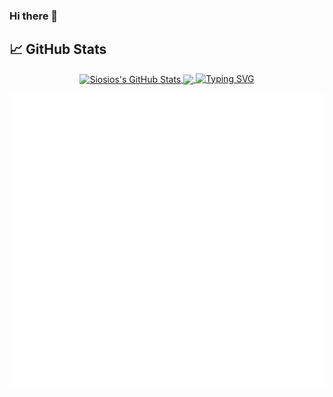 ### Hi there 👋
## &#x1f4c8; GitHub Stats
<p align="center">
<a href="https://github.com/siosios">
  <img align="center" src="https://github-readme-stats.vercel.app/api?username=siosios&show_icons=true&line_height=27&count_private=true&title_color=ffffff&text_color=c9cacc&icon_color=2bbc8a&bg_color=1d1f21" alt="Siosios's GitHub Stats" />
</a>
<a href="https://github.com/siosios">
  <img align="center" src="https://github-readme-stats.vercel.app/api/top-langs/?username=siosios&title_color=ffffff&text_color=c9cacc&icon_color=2bbc8a&bg_color=1d1f21&langs_count=3" />
</a>
    <a href="https://git.io/typing-svg"><img src="https://readme-typing-svg.demolab.com?font=terminal&size=18&duration=1000&pause=1000&color=281FF7&center=true&multiline=true&width=1000&height=110&lines=Network+Administrator;Gaming+Enthusiast;Code+Modifier" alt="Typing SVG" /></a>
<p/>

<!---
**siosios/siosios** is a ✨ _special_ ✨ repository because its `README.md` (this file) appears on your GitHub profile.

Here are some ideas to get you started:

- 🔭 I’m currently working on ...
- 🌱 I’m currently learning ...
- 👯 I’m looking to collaborate on ...
- 🤔 I’m looking for help with ...
- 💬 Ask me about ...
- 📫 How to reach me: ...
- 😄 Pronouns: ...
- ⚡ Fun fact: ...
--->
<p align="center"><img src="https://raw.githubusercontent.com/siosios/metrics/refs/heads/master/github-metrics-brief.svg" alt="Metrics" width="600"></p>
